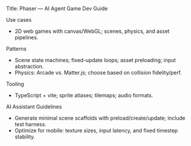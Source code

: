 Title: Phaser — AI Agent Game Dev Guide

Use cases
- 2D web games with canvas/WebGL; scenes, physics, and asset pipelines.

Patterns
- Scene state machines; fixed-update loops; asset preloading; input abstraction.
- Physics: Arcade vs. Matter.js; choose based on collision fidelity/perf.

Tooling
- TypeScript + vite; sprite atlases; tilemaps; audio formats.

AI Assistant Guidelines
- Generate minimal scene scaffolds with preload/create/update; include test harness.
- Optimize for mobile: texture sizes, input latency, and fixed timestep stability.

